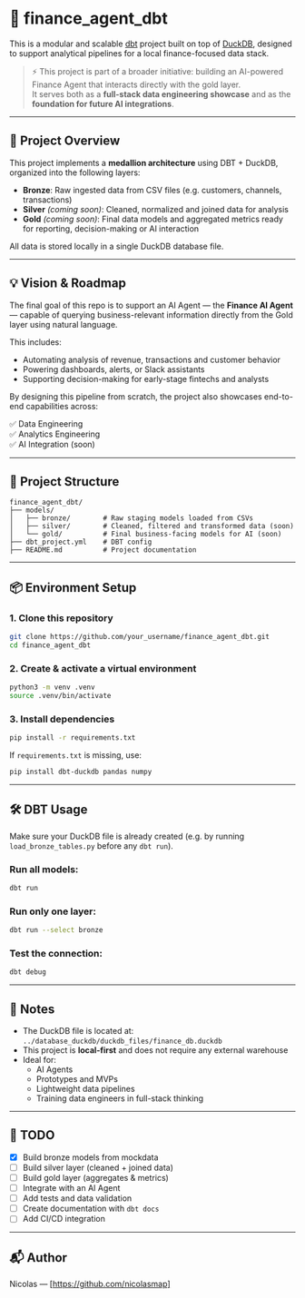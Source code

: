 # 🧠 finance_agent_dbt

This is a modular and scalable [dbt](https://www.getdbt.com/) project built on top of [DuckDB](https://duckdb.org/), designed to support analytical pipelines for a local finance-focused data stack.

> ⚡ This project is part of a broader initiative: building an AI-powered Finance Agent that interacts directly with the gold layer.  
> It serves both as a **full-stack data engineering showcase** and as the **foundation for future AI integrations**.

---

## 🔧 Project Overview

This project implements a **medallion architecture** using DBT + DuckDB, organized into the following layers:

- **Bronze**: Raw ingested data from CSV files (e.g. customers, channels, transactions)
- **Silver** _(coming soon)_: Cleaned, normalized and joined data for analysis
- **Gold** _(coming soon)_: Final data models and aggregated metrics ready for reporting, decision-making or AI interaction

All data is stored locally in a single DuckDB database file.

---

## 💡 Vision & Roadmap

The final goal of this repo is to support an AI Agent — the **Finance AI Agent** — capable of querying business-relevant information directly from the Gold layer using natural language.

This includes:
- Automating analysis of revenue, transactions and customer behavior
- Powering dashboards, alerts, or Slack assistants
- Supporting decision-making for early-stage fintechs and analysts

By designing this pipeline from scratch, the project also showcases end-to-end capabilities across:

✅ Data Engineering  
✅ Analytics Engineering  
✅ AI Integration (soon)

---

## 📁 Project Structure

```
finance_agent_dbt/
├── models/
│   ├── bronze/        # Raw staging models loaded from CSVs
│   ├── silver/        # Cleaned, filtered and transformed data (soon)
│   └── gold/          # Final business-facing models for AI (soon)
├── dbt_project.yml    # DBT config
├── README.md          # Project documentation
```

---

## 📦 Environment Setup

### 1. Clone this repository
```bash
git clone https://github.com/your_username/finance_agent_dbt.git
cd finance_agent_dbt
```

### 2. Create & activate a virtual environment
```bash
python3 -m venv .venv
source .venv/bin/activate
```

### 3. Install dependencies
```bash
pip install -r requirements.txt
```

If `requirements.txt` is missing, use:
```bash
pip install dbt-duckdb pandas numpy
```

---

## 🛠️ DBT Usage

Make sure your DuckDB file is already created (e.g. by running `load_bronze_tables.py` before any `dbt run`).

### Run all models:
```bash
dbt run
```

### Run only one layer:
```bash
dbt run --select bronze
```

### Test the connection:
```bash
dbt debug
```

---

## 📄 Notes

- The DuckDB file is located at:  
  `../database_duckdb/duckdb_files/finance_db.duckdb`
- This project is **local-first** and does not require any external warehouse
- Ideal for:
  - AI Agents
  - Prototypes and MVPs
  - Lightweight data pipelines
  - Training data engineers in full-stack thinking

---

## 📌 TODO

- [x] Build bronze models from mockdata
- [ ] Build silver layer (cleaned + joined data)
- [ ] Build gold layer (aggregates & metrics)
- [ ] Integrate with an AI Agent
- [ ] Add tests and data validation
- [ ] Create documentation with `dbt docs`
- [ ] Add CI/CD integration

---

## 📬 Author

Nicolas — [https://github.com/nicolasmap]
